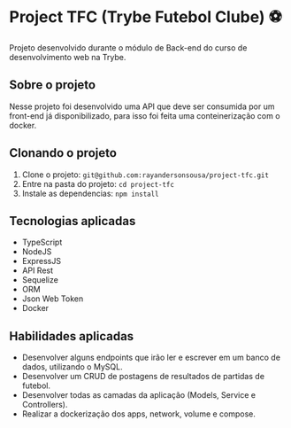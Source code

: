 # Project TFC (Trybe Futebol Clube) :soccer:
Projeto desenvolvido durante o módulo de Back-end do curso de desenvolvimento web na Trybe.


## Sobre o projeto

Nesse projeto foi desenvolvido uma API que deve ser consumida por um front-end já disponibilizado, para isso foi feita uma conteinerização com o docker.


## Clonando o projeto

1. Clone o projeto: `git@github.com:rayandersonsousa/project-tfc.git`
2. Entre na pasta do projeto: `cd project-tfc`
3. Instale as dependencias: `npm install`


## Tecnologias aplicadas

  - TypeScript
  - NodeJS
  - ExpressJS
  - API Rest
  - Sequelize
  - ORM
  - Json Web Token
  - Docker


## Habilidades aplicadas

  - Desenvolver alguns endpoints que irão ler e escrever em um banco de dados, utilizando o MySQL.
  - Desenvolver um CRUD de postagens de resultados de partidas de futebol.
  - Desenvolver todas as camadas da aplicação (Models, Service e Controllers).
  - Realizar a dockerização dos apps, network, volume e compose.
